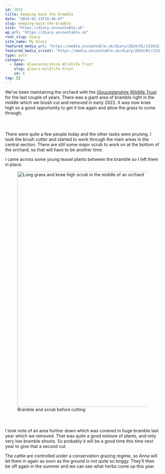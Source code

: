 ```yaml
---
id: 2832
title: Keeping back the bramble
date: "2024-01-13T16:46:47"
slug: keeping-back-the-bramble
site: "https://diary.uncountable.uk"
wp_url: "https://diary.uncountable.uk"
root_slug: diary
site_name: My Diary
featured_media_url: "https://media.uncountable.uk/diary/2024/01/13163232/IMG20240113112756.webp"
featured_media_srcset: "https://media.uncountable.uk/diary/2024/01/13163232/IMG20240113112756-300x183.webp 300w, https://media.uncountable.uk/diary/2024/01/13163232/IMG20240113112756-1024x626.webp 1024w, https://media.uncountable.uk/diary/2024/01/13163232/IMG20240113112756-150x150.webp 150w, https://media.uncountable.uk/diary/2024/01/13163232/IMG20240113112756-640x391.webp 640w, https://media.uncountable.uk/diary/2024/01/13163232/IMG20240113112756.webp 2000w"
type: post
category:
  - name: Gloucestershire Wildlife Trust
    slug: gloucs-wildlife-trust
    id: 6
tag: []
---
```



<p>We&#8217;ve been maintaining the orchard with the <a href="https://www.gloucestershirewildlifetrust.co.uk/volunteer">Gloucestershire Wildlife Trust</a> for the last couple of years.  There was a giant area of bramble right in the middle which we brush cut and removed in early 2022.  It was now knee high so a good opportunity to get it low again and allow the grass to come through.</p>


<style>.kb-row-layout-id2832_25a2ac-f8 > .kt-row-column-wrap{align-content:start;}:where(.kb-row-layout-id2832_25a2ac-f8 > .kt-row-column-wrap) > .wp-block-kadence-column{justify-content:start;}.kb-row-layout-id2832_25a2ac-f8 > .kt-row-column-wrap{column-gap:var(--global-kb-gap-md, 2rem);row-gap:var(--global-kb-gap-md, 2rem);padding-top:var(--global-kb-spacing-sm, 1.5rem);padding-bottom:var(--global-kb-spacing-sm, 1.5rem);grid-template-columns:repeat(2, minmax(0, 1fr));}.kb-row-layout-id2832_25a2ac-f8 > .kt-row-layout-overlay{opacity:0.30;}@media all and (max-width: 1024px){.kb-row-layout-id2832_25a2ac-f8 > .kt-row-column-wrap{grid-template-columns:repeat(2, minmax(0, 1fr));}}@media all and (max-width: 767px){.kb-row-layout-id2832_25a2ac-f8 > .kt-row-column-wrap{grid-template-columns:minmax(0, 1fr);}.kb-row-layout-id2832_25a2ac-f8 > .kt-row-column-wrap > .wp-block-kadence-column:nth-of-type(1){order:2;}.kb-row-layout-id2832_25a2ac-f8 > .kt-row-column-wrap > .wp-block-kadence-column:nth-of-type(2){order:1;}.kb-row-layout-id2832_25a2ac-f8 > .kt-row-column-wrap > .wp-block-kadence-column:nth-of-type(3){order:12;}.kb-row-layout-id2832_25a2ac-f8 > .kt-row-column-wrap > .wp-block-kadence-column:nth-of-type(4){order:11;}.kb-row-layout-id2832_25a2ac-f8 > .kt-row-column-wrap > .wp-block-kadence-column:nth-of-type(5){order:22;}.kb-row-layout-id2832_25a2ac-f8 > .kt-row-column-wrap > .wp-block-kadence-column:nth-of-type(6){order:21;}.kb-row-layout-id2832_25a2ac-f8 > .kt-row-column-wrap > .wp-block-kadence-column:nth-of-type(7){order:32;}.kb-row-layout-id2832_25a2ac-f8 > .kt-row-column-wrap > .wp-block-kadence-column:nth-of-type(8){order:31;}}</style><div class="kb-row-layout-wrap kb-row-layout-id2832_25a2ac-f8 alignnone wp-block-kadence-rowlayout"><div class="kt-row-column-wrap kt-has-2-columns kt-row-layout-equal kt-tab-layout-inherit kt-mobile-layout-row kt-row-valign-top">
<style>.kadence-column2832_063291-66 > .kt-inside-inner-col,.kadence-column2832_063291-66 > .kt-inside-inner-col:before{border-top-left-radius:0px;border-top-right-radius:0px;border-bottom-right-radius:0px;border-bottom-left-radius:0px;}.kadence-column2832_063291-66 > .kt-inside-inner-col{column-gap:var(--global-kb-gap-sm, 1rem);}.kadence-column2832_063291-66 > .kt-inside-inner-col{flex-direction:column;}.kadence-column2832_063291-66 > .kt-inside-inner-col > .aligncenter{width:100%;}.kadence-column2832_063291-66 > .kt-inside-inner-col:before{opacity:0.3;}.kadence-column2832_063291-66{position:relative;}@media all and (max-width: 1024px){.kadence-column2832_063291-66 > .kt-inside-inner-col{flex-direction:column;justify-content:center;}}@media all and (max-width: 767px){.kadence-column2832_063291-66 > .kt-inside-inner-col{flex-direction:column;justify-content:center;}}</style>
<div class="wp-block-kadence-column kadence-column2832_063291-66"><div class="kt-inside-inner-col">
<p>There were quite a few people today and the other tasks were pruning.  I took the brush cutter and started to work through the main areas in the central section.  There are still some major scrub to work on at the bottom of the orchard, so that will have to be another time.</p>



<p>I came across some young teasel plants between the bramble so I left them in place.</p>
</div></div>


<style>.kadence-column2832_9d2e23-82 > .kt-inside-inner-col,.kadence-column2832_9d2e23-82 > .kt-inside-inner-col:before{border-top-left-radius:0px;border-top-right-radius:0px;border-bottom-right-radius:0px;border-bottom-left-radius:0px;}.kadence-column2832_9d2e23-82 > .kt-inside-inner-col{column-gap:var(--global-kb-gap-sm, 1rem);}.kadence-column2832_9d2e23-82 > .kt-inside-inner-col{flex-direction:column;}.kadence-column2832_9d2e23-82 > .kt-inside-inner-col > .aligncenter{width:100%;}.kadence-column2832_9d2e23-82 > .kt-inside-inner-col:before{opacity:0.3;}.kadence-column2832_9d2e23-82{position:relative;}@media all and (max-width: 1024px){.kadence-column2832_9d2e23-82 > .kt-inside-inner-col{flex-direction:column;justify-content:center;}}@media all and (max-width: 767px){.kadence-column2832_9d2e23-82 > .kt-inside-inner-col{flex-direction:column;justify-content:center;}}</style>
<div class="wp-block-kadence-column kadence-column2832_9d2e23-82"><div class="kt-inside-inner-col">
<figure class="wp-block-image size-large"><img loading="lazy" decoding="async" width="1024" height="768" src="https://media.uncountable.uk/diary/2024/01/13163231/IMG20240113112803-1024x768.webp" alt="Long grass and knee high scrub in the middle of an orchard" class="wp-image-2833" srcset="https://media.uncountable.uk/diary/2024/01/13163231/IMG20240113112803-1024x768.webp 1024w, https://media.uncountable.uk/diary/2024/01/13163231/IMG20240113112803-300x225.webp 300w, https://media.uncountable.uk/diary/2024/01/13163231/IMG20240113112803-640x480.webp 640w, https://media.uncountable.uk/diary/2024/01/13163231/IMG20240113112803.webp 2000w" sizes="auto, (max-width: 1024px) 100vw, 1024px" /><figcaption class="wp-element-caption">Bramble and scrub before cutting</figcaption></figure>
</div></div>

</div></div>


<p>I took note of an area further down which was covered in huge bramble last year which we removed.  That was quite a good mixture of plants, and only very low bramble shoots.  So probably it will be a good time this time next year to give that a second cut.</p>



<p>The cattle are controlled under a conservation grazing regime, so Anna will let them in again as soon as the ground is not quite so boggy.  They&#8217;ll then be off again in the summer and we can see what herbs come up this year.</p>
